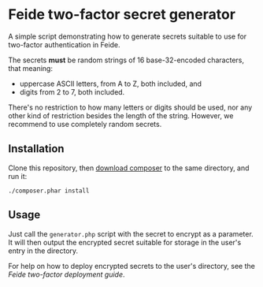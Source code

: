 # Feide two-factor secret generator

A simple script demonstrating how to generate secrets suitable to use for two-factor authentication in Feide.

The secrets **must** be random strings of 16 base-32-encoded characters, that meaning:

* uppercase ASCII letters, from A to Z, both included, and
* digits from 2 to 7, both included.

There's no restriction to how many letters or digits should be used, nor any other kind of restriction besides the
length of the string. However, we recommend to use completely random secrets.

## Installation

Clone this repository, then [download composer](https://getcomposer.org/download/) to the same directory, and run it:

```
./composer.phar install
```

## Usage

Just call the `generator.php` script with the secret to encrypt as a parameter. It will then output the encrypted
secret suitable for storage in the user's entry in the directory.

For help on how to deploy encrypted secrets to the user's directory, see the *Feide two-factor deployment guide*.
